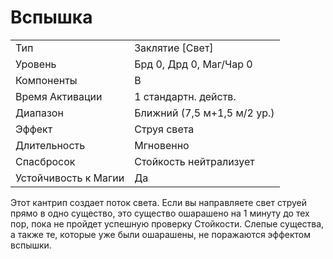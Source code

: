 
# Вспышка

| | |
|---|---|
|Тип|Заклятие [Свет]|
|Уровень| Брд 0, Дрд 0, Маг/Чар 0|
|Компоненты| В|
|Время Активации| 1 стандартн. действ.|
|Диапазон| Ближний (7,5 м+1,5 м/2 ур.)|
|Эффект| Струя света|
|Длительность| Мгновенно|
|Спасбросок| Стойкость нейтрализует|
|Устойчивость к Магии| Да|

Этот кантрип создает поток света. Если вы направляете свет струей прямо в одно существо, это существо ошарашено на 1 минуту до тех пор, пока не пройдет успешную проверку Стойкости. Слепые существа, а также те, которые уже были ошарашены, не поражаются эффектом вспышки.
